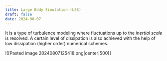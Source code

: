 ```yaml
---
title: Large Eddy Simulation (LES)
draft: false
date: 2024-08-07
---
```


It is a type of turbulence modeling where fluctuations up to the *inertial scale* is resolved. A certain level of dissipation is also achieved with the help of low dissipation (higher order) numerical schemes. 

![[Pasted image 20240807125418.png|center|500]]

